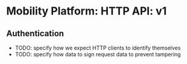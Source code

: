 # Mobility Platform: HTTP API: v1

## Authentication

- TODO: specify how we expect HTTP clients to identify themselves
- TODO: specify how data to sign request data to prevent tampering
